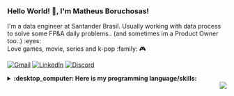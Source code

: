 ### Hello World! 👋, I'm Matheus Boruchosas!

<p> I'm a data engineer at Santander Brasil. Usually working with data process to solve some FP&A daily problems.. (and sometimes im a Product Owner too..)  :eyes: <br>
Love games, movie, series and k-pop :family: 🎮 <br>


[![Gmail](https://img.shields.io/badge/Gmail-D14836?style=flat&logo=gmail&logoColor=white)](
mailto:mathfelipem@gmail.com)
[![LinkedIn](https://img.shields.io/badge/Linkedin-%230077B5.svg?style=flat&logo=linkedin&logoColor=white)](
https://www.linkedin.com/in/mboruchosas/)
[![Discord](https://img.shields.io/badge/Discord-%237289DA.svg?style=flat&logo=discord&logoColor=white)](
https://discord.com/users/Noobo#7639)

<details>
  <summary><b>:desktop_computer: Here is my programming language/skills:</b></summary>


![Databricks](https://img.shields.io/badge/databricks-orange)
![PySpark](https://img.shields.io/badge/pyspark-black)
![SQL](https://img.shields.io/badge/SQL-blue)
![Python](https://img.shields.io/badge/python-yellow)
![PowerBI](https://img.shields.io/badge/PowerBI-yellow)
![Excel](https://img.shields.io/badge/excel-green)
![Shell Script](https://img.shields.io/badge/ShellScript-purple)
![VSCode](https://img.shields.io/badge/VScode-blue)


</details>

<a href="https://github.com/antonkomarev/github-profile-views-counter">
<img align="right" src="https://komarev.com/ghpvc/?username=mathfelipem&color=blueviolet&style=flat">
</a>
